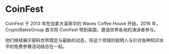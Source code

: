 # 

# CoinFest

CoinFest 于 2013 年在加拿大温哥华的 Waves Coffee House 开始。2016 年，CryptoBatesGroup 首次将 CoinFest 带到英国，邀请世界各地的演讲者参与。

他们继续展示密码世界既定与最新的动态，将这个领域的聪明人与针对各种知识水平的免费参赛活动结合在一起。

